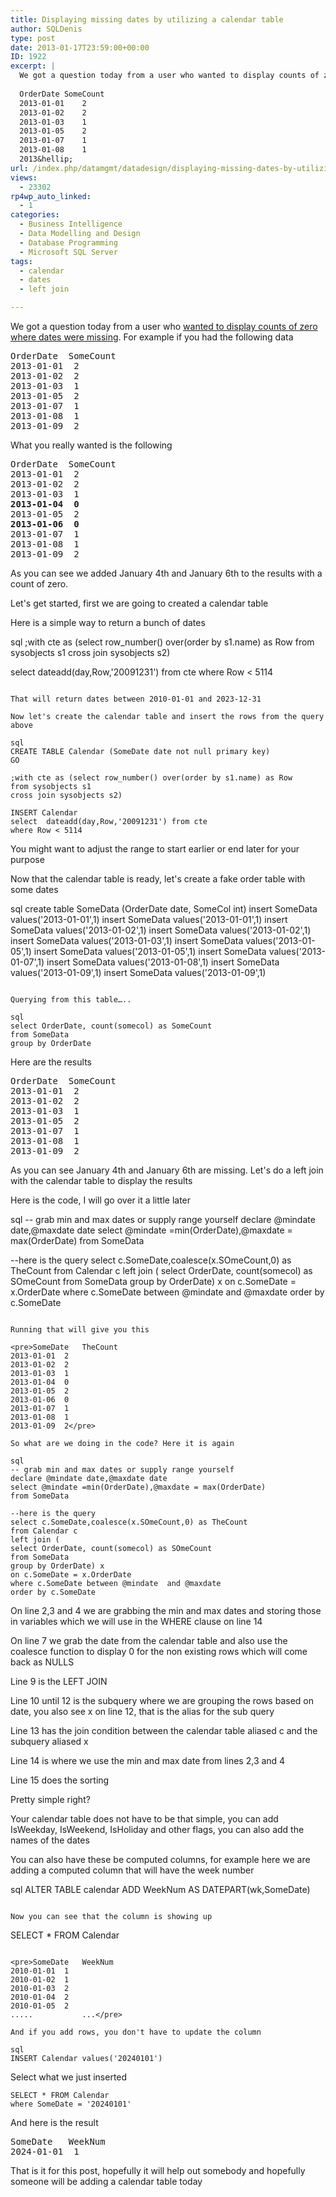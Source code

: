 ```yaml
---
title: Displaying missing dates by utilizing a calendar table
author: SQLDenis
type: post
date: 2013-01-17T23:59:00+00:00
ID: 1922
excerpt: |
  We got a question today from a user who wanted to display counts of zero where dates were missing. For example if you had the following data
  
  OrderDate	SomeCount
  2013-01-01	2
  2013-01-02	2
  2013-01-03	1
  2013-01-05	2
  2013-01-07	1
  2013-01-08	1
  2013&hellip;
url: /index.php/datamgmt/datadesign/displaying-missing-dates-by-utilizing/
views:
  - 23302
rp4wp_auto_linked:
  - 1
categories:
  - Business Intelligence
  - Data Modelling and Design
  - Database Programming
  - Microsoft SQL Server
tags:
  - calendar
  - dates
  - left join

---
```

We got a question today from a user who [wanted to display counts of zero where dates were missing][1]. For example if you had the following data

<pre>OrderDate	SomeCount
2013-01-01	2
2013-01-02	2
2013-01-03	1
2013-01-05	2
2013-01-07	1
2013-01-08	1
2013-01-09	2
</pre>

What you really wanted is the following

<pre>OrderDate	SomeCount
2013-01-01	2
2013-01-02	2
2013-01-03	1
<strong>2013-01-04	0</strong>
2013-01-05	2
<strong>2013-01-06	0</strong>
2013-01-07	1
2013-01-08	1
2013-01-09	2</pre>

As you can see we added January 4th and January 6th to the results with a count of zero.

Let's get started, first we are going to created a calendar table

Here is a simple way to return a bunch of dates

sql
;with cte as (select row_number() over(order by s1.name) as Row
from sysobjects s1
cross join sysobjects s2)


select  dateadd(day,Row,'20091231') from cte
where Row < 5114
```

That will return dates between 2010-01-01 and 2023-12-31

Now let's create the calendar table and insert the rows from the query above

sql
CREATE TABLE Calendar (SomeDate date not null primary key)
GO

;with cte as (select row_number() over(order by s1.name) as Row
from sysobjects s1
cross join sysobjects s2)

INSERT Calendar
select  dateadd(day,Row,'20091231') from cte
where Row < 5114
```

You might want to adjust the range to start earlier or end later for your purpose

Now that the calendar table is ready, let's create a fake order table with some dates

sql
create table SomeData (OrderDate date, SomeCol int)
insert SomeData values('2013-01-01',1)
insert SomeData values('2013-01-01',1)
insert SomeData values('2013-01-02',1)
insert SomeData values('2013-01-02',1)
insert SomeData values('2013-01-03',1)
insert SomeData values('2013-01-05',1)
insert SomeData values('2013-01-05',1)
insert SomeData values('2013-01-07',1)
insert SomeData values('2013-01-08',1)
insert SomeData values('2013-01-09',1)
insert SomeData values('2013-01-09',1)
```

Querying from this table…..

sql
select OrderDate, count(somecol) as SomeCount
from SomeData
group by OrderDate
```

Here are the results

<pre>OrderDate	SomeCount
2013-01-01	2
2013-01-02	2
2013-01-03	1
2013-01-05	2
2013-01-07	1
2013-01-08	1
2013-01-09	2</pre>

As you can see January 4th and January 6th are missing. Let's do a left join with the calendar table to display the results

Here is the code, I will go over it a little later

sql
-- grab min and max dates or supply range yourself
declare @mindate date,@maxdate date
select @mindate =min(OrderDate),@maxdate = max(OrderDate)
from SomeData
 
--here is the query
select c.SomeDate,coalesce(x.SOmeCount,0) as TheCount
from Calendar c
left join (
select OrderDate, count(somecol) as SOmeCount
from SomeData
group by OrderDate) x
on c.SomeDate = x.OrderDate
where c.SomeDate between @mindate  and @maxdate
order by c.SomeDate
```

Running that will give you this

<pre>SomeDate	TheCount
2013-01-01	2
2013-01-02	2
2013-01-03	1
2013-01-04	0
2013-01-05	2
2013-01-06	0
2013-01-07	1
2013-01-08	1
2013-01-09	2</pre>

So what are we doing in the code? Here it is again

sql
-- grab min and max dates or supply range yourself
declare @mindate date,@maxdate date
select @mindate =min(OrderDate),@maxdate = max(OrderDate)
from SomeData
 
--here is the query
select c.SomeDate,coalesce(x.SOmeCount,0) as TheCount
from Calendar c
left join (
select OrderDate, count(somecol) as SOmeCount
from SomeData
group by OrderDate) x
on c.SomeDate = x.OrderDate
where c.SomeDate between @mindate  and @maxdate
order by c.SomeDate
```

On line 2,3 and 4 we are grabbing the min and max dates and storing those in variables which we will use in the WHERE clause on line 14
  
On line 7 we grab the date from the calendar table and also use the coalesce function to display 0 for the non existing rows which will come back as NULLS
  
Line 9 is the LEFT JOIN
  
Line 10 until 12 is the subquery where we are grouping the rows based on date, you also see x on line 12, that is the alias for the sub query
  
Line 13 has the join condition between the calendar table aliased c and the subquery aliased x
  
Line 14 is where we use the min and max date from lines 2,3 and 4
  
Line 15 does the sorting

Pretty simple right?

Your calendar table does not have to be that simple, you can add IsWeekday, IsWeekend, IsHoliday and other flags, you can also add the names of the dates

You can also have these be computed columns, for example here we are adding a computed column that will have the week number

sql
ALTER TABLE calendar ADD WeekNum AS DATEPART(wk,SomeDate)
```

Now you can see that the column is showing up

```
SELECT * FROM Calendar
```

<pre>SomeDate	WeekNum
2010-01-01	1
2010-01-02	1
2010-01-03	2
2010-01-04	2
2010-01-05	2
.....           ...</pre>

And if you add rows, you don't have to update the column

sql
INSERT Calendar values('20240101')
```

Select what we just inserted

```text
SELECT * FROM Calendar
where SomeDate = '20240101'
```

And here is the result

<pre>SomeDate	WeekNum
2024-01-01	1
</pre>

That is it for this post, hopefully it will help out somebody and hopefully someone will be adding a calendar table today

 [1]: http://forum.ltd.local/viewtopic.php?f=17&t=18042